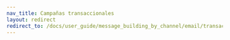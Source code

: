 ```yaml
---
nav_title: Campañas transaccionales
layout: redirect
redirect_to: /docs/user_guide/message_building_by_channel/email/transactional_message_api_campaign/
---
```

